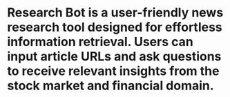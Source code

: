 # Research Bot is a user-friendly news research tool designed for effortless information retrieval. Users can input article URLs and ask questions to receive relevant insights from the stock market and financial domain.
